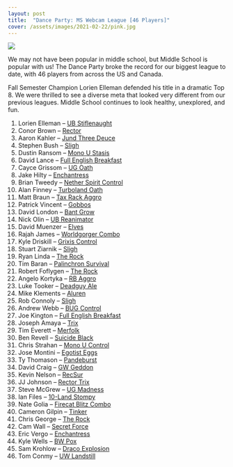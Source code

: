 ```yaml
---
layout: post
title:  "Dance Party: MS Webcam League [46 Players]"
cover: /assets/images/2021-02-22/pink.jpg
---
```


![]({{site.cdn_url}}/assets/images/2021-02-22/blue.jpg)

We may not have been popular in middle school, but Middle School is popular
with us! The Dance Party broke the record for our biggest league to date, with
46 players from across the US and Canada.

Fall Semester Champion Lorien Elleman defended his title in a dramatic Top 8.
We were thrilled to see a diverse meta that looked very different from our
previous leagues. Middle School continues to look healthy, unexplored, and fun.


1.	Lorien Elleman – [UB Stiflenaught]({{site.cdn_url}}/assets/images/2021-02-22/lorien_elleman.jpg)
2.	Conor Brown – [Rector]({{site.cdn_url}}/assets/images/2021-02-22/connor_brown.jpg)
3.	Aaron Kahler – [Jund Three Deuce]({{site.cdn_url}}/assets/images/2021-02-22/aaron_kahler.jpg)
4.	Stephen Bush – [Sligh]({{site.cdn_url}}/assets/images/2021-02-22/stephen_bush.jpg)
5.	Dustin Ransom – [Mono U Stasis]({{site.cdn_url}}/assets/images/2021-02-22/dustin_ransom.jpg)
6.	David Lance – [Full English Breakfast]({{site.cdn_url}}/assets/images/2021-02-22/david_lance.jpg)
7.	Cayce Grissom – [UG Oath]({{site.cdn_url}}/assets/images/2021-02-22/cayce_grissom.jpg)
8.	Jake Hilty – [Enchantress]({{site.cdn_url}}/assets/images/2021-02-22/jake_hilty.jpg)
9.	Brian Tweedy – [Nether Spirit Control]({{site.cdn_url}}/assets/images/2021-02-22/brian_tweedy.jpg)
10.	Alan Finney – [Turboland Oath]({{site.cdn_url}}/assets/images/2021-02-22/alan_finney.jpg)
11.	Matt Braun – [Tax Rack Aggro]({{site.cdn_url}}/assets/images/2021-02-22/matt_braun.jpg)
12.	Patrick Vincent – [Gobbos]({{site.cdn_url}}/assets/images/2021-02-22/patrick.jpg)
13.	David London – [Bant Grow]({{site.cdn_url}}/assets/images/2021-02-22/david_london.jpg)
14.	Nick Olin – [UB Reanimator]({{site.cdn_url}}/assets/images/2021-02-22/nick_olin.jpg)
15.	David Muenzer – [Elves]({{site.cdn_url}}/assets/images/2021-02-22/david_muenzer.jpg)
16.	Rajah James – [Worldgorger Combo]({{site.cdn_url}}/assets/images/2021-02-22/rajah_james.jpg)
17.	Kyle Driskill – [Grixis Control]({{site.cdn_url}}/assets/images/2021-02-22/kyle_driskill.jpg)
18.	Stuart Ziarnik – [Sligh]({{site.cdn_url}}/assets/images/2021-02-22/stuart_ziarnik.jpg)
19.	Ryan Linda – [The Rock]({{site.cdn_url}}/assets/images/2021-02-22/ryan_linda.jpg)
20.	Tim Baran – [Palinchron Survival]({{site.cdn_url}}/assets/images/2021-02-22/tim_baran.jpg)
21.	Robert Foflygen – [The Rock]({{site.cdn_url}}/assets/images/2021-02-22/robert_foflygen.jpg)
22.	Angelo Kortyka – [RB Aggro]({{site.cdn_url}}/assets/images/2021-02-22/angelo_kortyka.jpg)
23.	Luke Tooker – [Deadguy Ale]({{site.cdn_url}}/assets/images/2021-02-22/luke_tooker.jpg)
24.	Mike Klements – [Aluren]({{site.cdn_url}}/assets/images/2021-02-22/mike_klements.jpg)
25.	Rob Connoly – [Sligh]({{site.cdn_url}}/assets/images/2021-02-22/Rob_Connolly.jpg)
26.	Andrew Webb – [BUG Control]({{site.cdn_url}}/assets/images/2021-02-22/andrew_webb.jpg)
27.	Joe Kington – [Full English Breakfast]({{site.cdn_url}}/assets/images/2021-02-22/joe_kington.jpg)
28.	Joseph Amaya – [Trix]({{site.cdn_url}}/assets/images/2021-02-22/joseph_amaya.jpg)
29.	Tim Everett – [Merfolk]({{site.cdn_url}}/assets/images/2021-02-22/tim_everett.jpg)
30.	Ben Revell – [Suicide Black]({{site.cdn_url}}/assets/images/2021-02-22/ben_revell.jpg)
31.	Chris Strahan – [Mono U Control]({{site.cdn_url}}/assets/images/2021-02-22/chris_strahan.jpg)
32.	Jose Montini – [Egotist Eggs]({{site.cdn_url}}/assets/images/2021-02-22/jose_montini.jpg)
33.	Ty Thomason – [Pandeburst]({{site.cdn_url}}/assets/images/2021-02-22/ty_thomason.jpg)
34.	David Craig – [GW Geddon]({{site.cdn_url}}/assets/images/2021-02-22/david_craig.jpg)
35.	Kevin Nelson – [RecSur]({{site.cdn_url}}/assets/images/2021-02-22/kevin_nelson.jpg)
36.	JJ Johnson – [Rector Trix]({{site.cdn_url}}/assets/images/2021-02-22/jj_johnson.jpg)
37.	Steve McGrew – [UG Madness]({{site.cdn_url}}/assets/images/2021-02-22/steve_mcgrew.jpg)
38.	Ian Files – [10-Land Stompy]({{site.cdn_url}}/assets/images/2021-02-22/ian_files.jpg)
39.	Nate Golia – [Firecat Blitz Combo]({{site.cdn_url}}/assets/images/2021-02-22/nate_golia.jpg)
40.	Cameron Gilpin – [Tinker]({{site.cdn_url}}/assets/images/2021-02-22/cameron_gilpin.jpg)
41.	Chris George – [The Rock]({{site.cdn_url}}/assets/images/2021-02-22/chris_george.jpg)
42.	Cam Wall – [Secret Force]({{site.cdn_url}}/assets/images/2021-02-22/cam_wall.jpg)
43.	Eric Vergo – [Enchantress]({{site.cdn_url}}/assets/images/2021-02-22/eric_vergo.jpg)
44.	Kyle Wells – [BW Pox]({{site.cdn_url}}/assets/images/2021-02-22/kyle_wells.jpg)
45.	Sam Krohlow – [Draco Explosion]({{site.cdn_url}}/assets/images/2021-02-22/sam_krohlow.jpg)
46.	Tom Conmy – [UW Landstill]({{site.cdn_url}}/assets/images/2021-02-22/tom_conmy.jpg)

